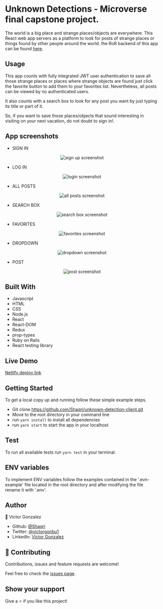 # Unknown Detections - Microverse final capstone project.

The world is a big place and strange places/objects are everywhere.
This React web app servers as a platform to look for posts of strange places or things found by other people around the world. the RoR backend of this app can be found [here](https://github.com/Shaqri/unknown-detection-api).

## Usage

This app counts with fully integrated JWT user authentication to save all those strange places or places where strange objects are found just click the favorite button to add them to your favorites list. Nevertheless, all posts can be viewed by no authenticated users.

It also counts with a search box to look for any post you want by just typing its title or part of it.

So, if you want to save those places/objects that sound interesting in visiting on your next vacation, do not doubt to sign in!.

## App screenshots

- SIGN IN  

<div align="center">
  <img src="/src/imgs/screenshots/SIGNUP.png" alt='sign up screenshot' /> 
</div> 

- LOG IN  

<div align="center">
  <img src="/src/imgs/screenshots/LOGIN.png" alt='login screenshot' /> 
</div> 

- ALL POSTS  

<div align="center">
  <img src="/src/imgs/screenshots/ALLPOSTS.png" alt='all posts screenshot' /> 
</div> 

- SEARCH BOX  

<div align="center">
  <img src="/src/imgs/screenshots/SEARCHBOX.png" alt='search box screenshot' /> 
</div>

- FAVORITES  

<div align="center">
  <img src="/src/imgs/screenshots/FAVORITES.png" alt='favorites screenshot' /> 
</div> 

- DROPDOWN  

<div align="center">
  <img src="/src/imgs/screenshots/DROPDOWN.png" alt='dropdown screenshot' /> 
</div>

- POST  

<div align="center">
  <img src="/src/imgs/screenshots/POST.png" alt='post screenshot' /> 
</div>

## Built With

- Javascript
- HTML
- CSS
- Node.js
- React
- React-DOM
- Redux
- prop-types
- Ruby on Rails
- React testing library

## Live Demo

[Netlify deploy link](https://unknown-detections.netlify.app/posts)

## Getting Started

To get a local copy up and running follow these simple example steps.

- Git clone https://github.com/Shaqri/unknown-detection-client.git
- Move to the root directory in your command line
- run `yarn install` to install all dependencies
- run `yarn start` to start the app in your localhost

## Test   

To run all available tests run `yarn test` in your terminal.  

## ENV variables  

To implement ENV variables follow the examples contained in the '.evn-example' file located in the root directory and after modifying the file rename it with '.env'.  

## Author
👤 Victor Gonzalez  
- Github: [@Shaqri](https://github.com/Shaqri)
- Twitter: [@victorgonbu1](https://twitter.com/Victorgonbu1)
- LinkedIn: [Victor Gonzalez](https://www.linkedin.com/in/victor-manuel-gonzalez-buitrago)

## 🤝 Contributing

Contributions, issues and feature requests are welcome!

Feel free to check the [issues page](issues/).

## Show your support

Give a ⭐️ if you like this project!
